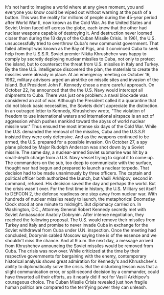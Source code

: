 It's not hard to imagine a world where at any given moment, you and everyone you know could be wiped out without warning at the push of a button. This was the reality for millions of people during the 45-year period after World War II, now known as the Cold War. As the United States and Soviet Union faced off across the globe, each knew that the other had nuclear weapons capable of destroying it. And destruction never loomed closer than during the 13 days of the Cuban Missile Crisis. In 1961, the U.S. unsuccessfully tried to overthrow Cuba's new communist government. That failed attempt was known as the Bay of Pigs, and it convinced Cuba to seek help from the U.S.S.R. Soviet premier Nikita Khrushchev was happy to comply by secretly deploying nuclear missiles to Cuba, not only to protect the island, but to counteract the threat from U.S. missiles in Italy and Turkey. By the time U.S. intelligence  discovered the plan, the materials to create the missiles were already in place. At an emergency meeting on October 16, 1962, military advisors urged an airstrike on missile sites and invasion of the island. But President John F. Kennedy chose a more careful approach. On October 22, he announced that the the U.S. Navy would intercept all shipments to Cuba. There was just one problem: a naval blockade was considered an act of war. Although the President called it a quarantine that did not block basic necessities, the Soviets didn't appreciate  the distinction. In an outraged letter to Kennedy, Khrushchev wrote, "The violation  of freedom to use international waters and international airspace is an act of aggression which pushes mankind toward the abyss of world nuclear missile war." Thus ensued the most intense six days of the Cold War. While the U.S. demanded the removal of the missiles, Cuba and the U.S.S.R insisted they were only defensive. And as the weapons continued to be armed, the U.S. prepared for a possible invasion. On October 27, a spy plane piloted by Major Rudolph Anderson was shot down by a Soviet missile. The same day, a nuclear-armed Soviet submarine was hit by a small-depth charge from a U.S. Navy vessel trying to signal it to come up. The commanders on the sub, too deep to communicate with the surface, thought war had begun and prepared to launch a nuclear torpedo. That decision had to be made unanimously by three officers. The captain and political officer both authorized the launch, but Vasili Arkhipov,  second in command, refused. His decision saved the day and perhaps the world. But the crisis wasn't over. For the first time in history, the U.S. Military set itself to DEFCON 2, the defense readiness one step away from nuclear war. With hundreds of nuclear missiles ready to launch, the metaphorical Doomsday Clock stood at one minute to midnight. But diplomacy carried on. In Washington, D.C., Attorney General Robert Kennedy secretly met with Soviet Ambassador Anatoly Dobrynin. After intense negotiation, they reached the following proposal. The U.S. would remove their missiles from Turkey and Italy and promise to never invade Cuba in exchange for the Soviet withdrawal from Cuba under U.N. inspection. Once the meeting had concluded, Dobrynin cabled Moscow saying  time is of the essence and we shouldn't miss the chance. And at 9 a.m. the next day, a message arrived from Khrushchev announcing the Soviet missiles would be removed from Cuba. The crisis was now over. While criticized at the time by their respective governments for bargaining with the enemy, contemporary historical analysis shows great admiration for Kennedy's and Khrushchev's ability to diplomatically solve the crisis. But the disturbing lesson was that a slight communication error, or split-second decision by a commander, could have thwarted all their efforts, as it nearly did if not for  Vasili Arkhipov's courageous choice. The Cuban Missile Crisis revealed just how fragile human politics are compared to the terrifying power they can unleash. 